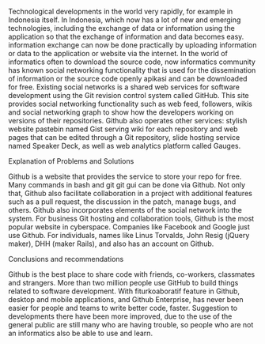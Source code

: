 Technological developments in the world very rapidly, for example in Indonesia itself. In Indonesia, which now has a lot of new and emerging technologies, including the exchange of data or information using the application so that the exchange of information and data becomes easy. information exchange can now be done practically by uploading information or data to the application or website via the internet. In the world of informatics often to download the source code, now informatics community has known social networking functionality that is used for the dissemination of information or the source code openly apikasi and can be downloaded for free. Existing social networks is a shared web services for software development using the Git revision control system called GitHub. This site provides social networking functionality such as web feed, followers, wikis and social networking graph to show how the developers working on versions of their repositories.
Github also operates other services: stylish website pastebin named Gist serving wiki for each repository and web pages that can be edited through a Git repository, slide hosting service named Speaker Deck, as well as web analytics platform called Gauges.

Explanation of Problems and Solutions

Github is a website that provides the service to store your repo for free. Many commands in bash and git git gui can be done via Github. Not only that, Github also facilitate collaboration in a project with additional features such as a pull request, the discussion in the patch, manage bugs, and others.
Github also incorporates elements of the social network into the system. For business Git hosting and collaboration tools, Github is the most popular website in cyberspace. Companies like Facebook and Google just use Github. For individuals, names like Linus Torvalds, John Resig (jQuery maker), DHH (maker Rails), and also has an account on Github.

Conclusions and recommendations

Github is the best place to share code with friends, co-workers, classmates and strangers. More than two million people use GitHub to build things related to software development. With fiturkoaboratif feature in Github, desktop and mobile applications, and Github Enterprise, has never been easier for people and teams to write better code, faster.
Suggestion
to developments there have been more improved, due to the use of the general public are still many who are having trouble, so people who are not an informatics also be able to use and learn.
